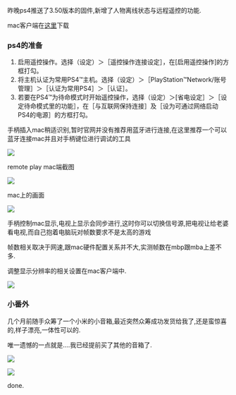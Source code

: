 昨晚ps4推送了3.50版本的固件,新增了人物离线状态与远程遥控的功能. 

mac客户端在[这里](https://remoteplay.dl.playstation.net/remoteplay/lang/jp/index.html)下载 

### ps4的准备 

1. 启用遥控操作。选择（设定）＞［遥控操作连接设定］，在[启用遥控操作]的方框打勾。
2. 将主机认证为常用PS4™主机。选择（设定）＞［PlayStation™Network/账号管理］＞［认证为常用PS4］＞［认证］。
3. 若要在PS4™为待命模式时开始遥控操作，选择（设定）＞[省电设定］＞［设定待命模式里的功能］，在［与互联网保持连接］及［设为可通过网络启动PS4的电源］的方框打勾。 

手柄插入mac稍适识别,暂时官网并没有推荐用蓝牙进行连接,在这里推荐一个可以蓝牙连接mac并且对手柄键位进行调试的工具 

![](http://7xqjx7.com1.z0.glb.clouddn.com/image/Screen%20Shot%202016-04-07%20at%2014.39.24.png?imageView2/2/h/100)

remote play mac端截图 

![](http://7xqjx7.com1.z0.glb.clouddn.com/image/IMG_3709.JPG?imageView2/2/h/300) 

mac上的画面  

![](http://7xqjx7.com1.z0.glb.clouddn.com/image/IMG_3710.JPG?imageView2/2/h/400) 

手柄控制mac显示,电视上显示会同步进行,这时你可以切换信号源,把电视让给老婆看电视,而自己抱着电脑玩对帧数要求不是太高的游戏  

帧数相关取决于网速,跟mac硬件配置关系并不大,实测帧数在mbp跟mba上差不多.  

调整显示分辨率的相关设置在mac客户端中. 

![](http://7xqjx7.com1.z0.glb.clouddn.com/image/IMG_3694.JPG?imageView2/2/h/400)


### 小番外  

几个月前随手众筹了一个小米的小音箱,最近突然众筹成功发货给我了,还是蛮惊喜的,样子漂亮,一体性可以的.  

唯一遗憾的一点就是....我已经提前买了其他的音箱了.  

![](http://7xqjx7.com1.z0.glb.clouddn.com/image/IMG_3706.JPG?imageView2/2/h/300) 

![](http://7xqjx7.com1.z0.glb.clouddn.com/image/IMG_3704.JPG?imageView2/2/h/300) 

done. 
